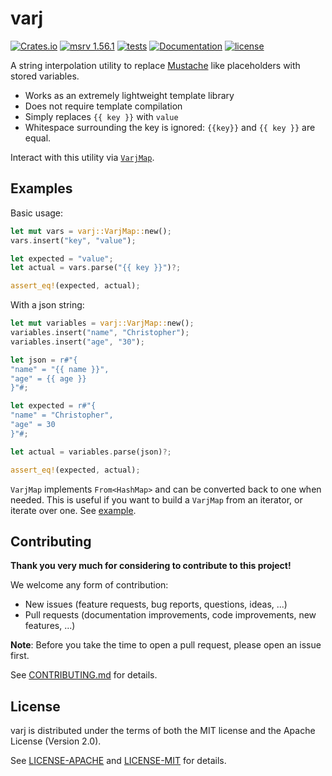 # varj

[![Crates.io](https://img.shields.io/crates/v/varj.svg)](https://crates.io/crates/varj)
[![msrv
1.56.1](https://img.shields.io/badge/msrv-1.56.1-dea584.svg?logo=rust)](https://github.com/rust-lang/rust/releases/tag/1.56.1)
[![tests](https://img.shields.io/github/workflow/status/sonro/varj/release?label=tests&logo=github)](https://github.com/sonro/varj/actions/workflows/tests.yml)
[![Documentation](https://img.shields.io/docsrs/varj?logo=docs.rs)](https://docs.rs/varj/)
[![license](https://img.shields.io/crates/l/varj.svg)](#license)

A string interpolation utility to replace
[Mustache](https://mustache.github.io/) like placeholders with stored variables.

- Works as an extremely lightweight template library
- Does not require template compilation
- Simply replaces `{{ key }}` with `value`
- Whitespace surrounding the key is ignored: `{{key}}` and `{{ key }}` are equal.

Interact with this utility via
[`VarjMap`](https://docs.rs/varj/latest/varj/struct.VarjMap.html).

## Examples

Basic usage:

```rust
let mut vars = varj::VarjMap::new();
vars.insert("key", "value");

let expected = "value";
let actual = vars.parse("{{ key }}")?;

assert_eq!(expected, actual);
```

With a json string:

```rust
let mut variables = varj::VarjMap::new();
variables.insert("name", "Christopher");
variables.insert("age", "30");

let json = r#"{
"name" = "{{ name }}",
"age" = {{ age }}
}"#;

let expected = r#"{
"name" = "Christopher",
"age" = 30
}"#;

let actual = variables.parse(json)?;

assert_eq!(expected, actual);
```

`VarjMap` implements `From<HashMap>` and can be converted back to one when
needed.  This is useful if you want to build a `VarjMap` from an iterator,
or iterate over one. See [example](./examples/conversion.rs).

## Contributing

**Thank you very much for considering to contribute to this project!**

We welcome any form of contribution:

- New issues (feature requests, bug reports, questions, ideas, ...)
- Pull requests (documentation improvements, code improvements, new features,
  ...)

**Note**: Before you take the time to open a pull request, please open an issue
first.

See [CONTRIBUTING.md](CONTRIBUTING.md) for details.

## License

varj is distributed under the terms of both the MIT license and the
Apache License (Version 2.0).

See [LICENSE-APACHE](LICENSE-APACHE) and [LICENSE-MIT](LICENSE-MIT) for details.
